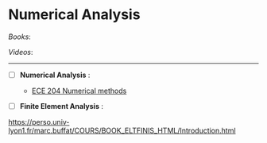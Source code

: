 # Numerical Analysis

_Books_:

_Videos_:

---

- [ ] **Numerical Analysis** :

  - [ECE 204 Numerical methods](https://ece.uwaterloo.ca/~dwharder/nm/)

- [ ] **Finite Element Analysis** :

https://perso.univ-lyon1.fr/marc.buffat/COURS/BOOK_ELTFINIS_HTML/Introduction.html
